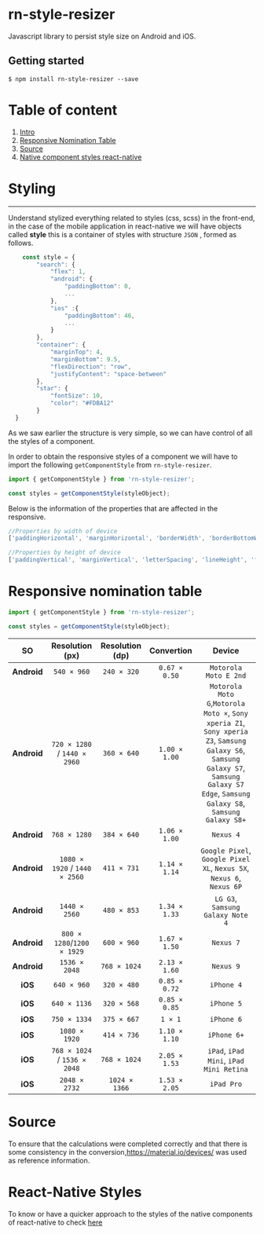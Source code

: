 # rn-style-resizer

Javascript library to persist style size on Android and iOS.

## Getting started

`$ npm install rn-style-resizer --save`
  
  # Table of content
1. [Intro](#Styling)
2. [Responsive Nomination Table](#responsive-nomination-table)
3. [Source](#source)
4. [Native component styles react-native](#react-native-styles)

# Styling
------------

Understand stylized everything related to styles (css, scss) in the front-end, in the case of the mobile application in react-native we will have objects called **style** this is a container of styles with structure `JSON` , formed as follows.

```javascript
    const style = {
        "search": {
            "flex": 1,
            "android": {
                "paddingBottom": 0,
                ...
            },
            "ios" :{
                "paddingBottom": 46,
                ...
            }
        },
        "container": {
            "marginTop": 4,
            "marginBottom": 9.5,
            "flexDirection": "row",
            "justifyContent": "space-between"
        },
        "star": {
            "fontSize": 10,
            "color": "#FDBA12"
        }
  }
```

As we saw earlier the structure is very simple, so we can have control of all the styles of a component.

In order to obtain the responsive styles of a component we will have to import the following `getComponentStyle` from `rn-style-resizer`.

```javascript
import { getComponentStyle } from 'rn-style-resizer';

const styles = getComponentStyle(styleObject);
```

Below is the information of the properties that are affected in the responsive.

```javascript
//Properties by width of device
['paddingHorizontal', 'marginHorizontal', 'borderWidth', 'borderBottomWidth', 'borderLeftWidth', 'borderRightWidth','borderTopWidth', 'maxLength', 'marginLeft', 'marginRight','paddingLeft', 'paddingRight', 'left', 'right', 'maxWidth', 'minWidth', 'width']

//Properties by height of device
['paddingVertical', 'marginVertical', 'letterSpacing', 'lineHeight', 'fontSize', 'marginBottom', 'marginTop', 'paddingBottom', 'paddingTop', 'bottom', 'top', 'maxHeight', 'minHeight', 'height']
```

# Responsive nomination table

```javascript
import { getComponentStyle } from 'rn-style-resizer';

const styles = getComponentStyle(styleObject);
```

| SO          | Resolution (px)               | Resolution (dp) | Convertion    | Device                                                                                                                                                                                 |
| :---------: | :---------------------------: | :-------------: | :-----------: | :------------------------------------------------------------------------------------------------------------------------------------------------------------------------------------: |
| **Android** | `540 × 960`                   | `240 × 320`     | `0.67 × 0.50` | `Motorola Moto E 2nd`                                                                                                                                                                  |
| **Android** | `720 × 1280` / `1440 × 2960`  | `360 × 640`     | `1.00 × 1.00` | `Motorola Moto G`,`Motorola Moto ×`, `Sony xperia Z1`, `Sony xperia Z3`, `Samsung Galaxy S6`, `Samsung Galaxy S7`, `Samsung Galaxy S7 Edge`, `Samsung Galaxy S8`, `Samsung Galaxy S8+` |
| **Android** | `768 × 1280`                  | `384 × 640`     | `1.06 × 1.00` | `Nexus 4`                                                                                                                                                                              |
| **Android** | `1080 × 1920` / `1440 × 2560` | `411 × 731`     | `1.14 × 1.14` | `Google Pixel`, `Google Pixel XL`, `Nexus 5X`, `Nexus 6`, `Nexus 6P`                                                                                                                   |
| **Android** | `1440 × 2560`                 | `480 × 853`     | `1.34 × 1.33` | `LG G3`, `Samsung Galaxy Note 4`                                                                                                                                                       |
| **Android** | `800 × 1280`/`1200 × 1929`    | `600 × 960`     | `1.67 × 1.50` | `Nexus 7`                                                                                                                                                                              |
| **Android** | `1536 × 2048`                 | `768 × 1024`    | `2.13 × 1.60` | `Nexus 9`                                                                                                                                                                              |
| **iOS**     | `640 × 960`                   | `320 × 480`     | `0.85 × 0.72` | `iPhone 4`                                                                                                                                                                             |
| **iOS**     | `640 × 1136`                  | `320 × 568`     | `0.85 × 0.85` | `iPhone 5`                                                                                                                                                                             |
| **iOS**     | `750 × 1334`                  | `375 × 667`     | `1 × 1`       | `iPhone 6`                                                                                                                                                                             |
| **iOS**     | `1080 × 1920`                 | `414 × 736`     | `1.10 × 1.10` | `iPhone 6+`                                                                                                                                                                            |
| **iOS**     | `768 × 1024` / `1536 × 2048`  | `768 × 1024`    | `2.05 × 1.53` | `iPad`, `iPad Mini`, `iPad Mini Retina`                                                                                                                                                |
| **iOS**     | `2048 × 2732`                 | `1024 × 1366`   | `1.53 × 2.05` | `iPad Pro`                                                                                                                                                                             |

# Source
To ensure that the calculations were completed correctly and that there is some consistency in the conversion,https://material.io/devices/ was used as reference information.

# React-Native Styles

To know or have a quicker approach to the styles of the native components of react-native to check [here](https://github.com/vhpoet/react-native-styling-cheat-sheet)